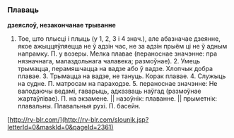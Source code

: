 ### Плаваць
**дзеяслоў, незакончанае трыванне**

1. Тое, што плысці і плыць (у 1, 2, 3 і 4 знач.), але абазначае дзеянне, якое ажыццяўляецца не ў адзін час, не за адзін прыём ці не ў адным напрамку. П. у возеры. Мелка плавае (пераноснае значэнне: пра нязначнага, малаздольнага чалавека; размоўнае). 2. Умець трымацца, перамяшчацца на вадзе або ў вадзе. Хлопчык добра плавае. 3. Трымацца на вадзе, не тануць. Корак плавае. 4. Служыць на судне. П. матросам на параходзе. 5. пераноснае значэнне: Не валодаючы ведамі, гаварыць, адказваць наўгад (размоўнае жартаўлівае). П. на экзамене. || назоўнік: плаванне. || прыметнік: плавальны. Плавальныя рухі. П. басейн.

<a rel="author">[http://rv-blr.com/](http://rv-blr.com/slounik.jsp?letterId=0&maskId=0&pageId=2361)</a>
